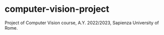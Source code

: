 # computer-vision-project
Project of Computer Vision course, A.Y. 2022/2023, Sapienza University of Rome.
